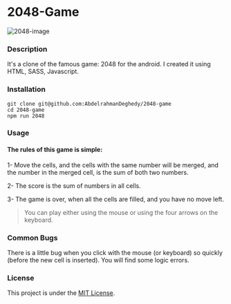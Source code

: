 # 2048-Game

![2048-image](https://user-images.githubusercontent.com/68364202/109203556-fa28f300-77ac-11eb-9498-b8bb4dcd3f76.png)


### Description
It's a clone of the famous game: 2048 for the android. I created it using HTML, SASS, Javascript.

### Installation
```
git clone git@github.com:AbdelrahmanDeghedy/2048-game
cd 2048-game
npm run 2048
```

### Usage
#### The rules of this game is simple:

1- Move the cells, and the cells with the same number will be merged, and the number in the merged cell, is the sum of both two numbers.

2- The score is the sum of numbers in all cells.

3- The game is over, when all the cells are filled, and you have no move left.

> You can play either using the mouse or using the four arrows on the keyboard.

### Common Bugs
There is a little bug when you click with the mouse (or keyboard) so quickly (before the new cell is inserted). You will find some logic errors.


### License
This project is under the [MIT License](https://github.com/AbdelrahmanDeghedy/2048-Game/blob/main/LICENSE).
